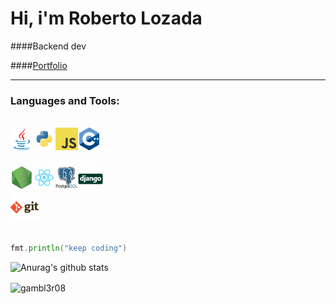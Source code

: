 # Hi, i'm Roberto Lozada

####Backend dev

####[Portfolio](https://gambl3r08.github.io/)

___


<h3 align="left">Languages and Tools:</h3>
<br>
<img align="left" alt="" width="36px" src="https://camo.githubusercontent.com/525688f1a883b1b13772009f360bcc50b9400237ad19eee8253637daf040733f/68747470733a2f2f696d672e69636f6e73382e636f6d2f636f6c6f722f34382f3030303030302f676f6c616e672e706e67">

<img align="left" alt="" width="36px" src="https://raw.githubusercontent.com/devicons/devicon/master/icons/java/java-original.svg">

<img align="left" alt="" width="36px" src="https://raw.githubusercontent.com/github/explore/80688e429a7d4ef2fca1e82350fe8e3517d3494d/topics/python/python.png"/>

<img align="left" alt="" width="36px" src="https://raw.githubusercontent.com/github/explore/80688e429a7d4ef2fca1e82350fe8e3517d3494d/topics/javascript/javascript.png"/>
<img align="left" alt="" width="36px" src="https://raw.githubusercontent.com/github/explore/80688e429a7d4ef2fca1e82350fe8e3517d3494d/topics/cpp/cpp.png">

<img align="left" alt="" width="36px" src="">
<img align="left" alt="" width="36px" src="">

<br><br>

<img align="left" alt="" width="36px" src="">
<a href="https://www.djangoproject.com/" target="_blank"> <img src="https://raw.githubusercontent.com/devicons/devicon/master/icons/django/django-original.svg" alt="django" width="40" height="40"/> </a> 
<img align="left" alt="" width="36px" src="https://raw.githubusercontent.com/github/explore/80688e429a7d4ef2fca1e82350fe8e3517d3494d/topics/nodejs/nodejs.png">

<img align="left" alt="" width="36px" src="https://raw.githubusercontent.com/github/explore/80688e429a7d4ef2fca1e82350fe8e3517d3494d/topics/react/react.png">
<img align="left" alt="" width="36px" src="https://raw.githubusercontent.com/devicons/devicon/master/icons/postgresql/postgresql-original-wordmark.svg">
<img align="left" alt="" width="36px" src="">
<img align="left" alt="" width="36px" src="">
<img align="left" alt="" width="36px" src="">


<br>
<img align="left" alt="" width="36px" 
src="https://raw.githubusercontent.com/Thomas-George-T/Thomas-George-T/master/assets/linux-tux.svg">


<img align="left" alt="" width="45px" src="https://raw.githubusercontent.com/github/explore/80688e429a7d4ef2fca1e82350fe8e3517d3494d/topics/git/git.png">

<br><br><br>
~~~go 
fmt.println("keep coding")
~~~

![Anurag's github stats](https://github-readme-stats.vercel.app/api?username=gambl3r08&show_icons=true)

<p><img align="center" src="https://github-readme-streak-stats.herokuapp.com/?user=gambl3r08&" alt="gambl3r08" /></p>


